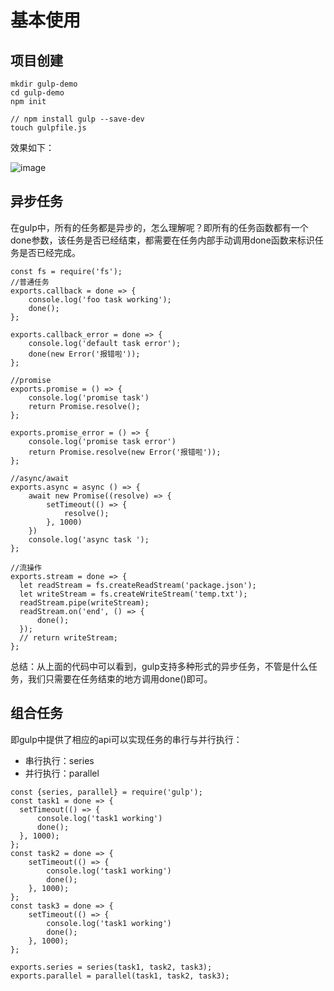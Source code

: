 # 基本使用


## 项目创建

```
mkdir gulp-demo
cd gulp-demo
npm init

// npm install gulp --save-dev
touch gulpfile.js
```
效果如下：

![image](http://note.youdao.com/yws/res/11151/38AFBEDF2C004F409AA8A08B0BFFF008)

## 异步任务

在gulp中，所有的任务都是异步的，怎么理解呢？即所有的任务函数都有一个done参数，该任务是否已经结束，都需要在任务内部手动调用done函数来标识任务是否已经完成。

```
const fs = require('fs');
//普通任务
exports.callback = done => {
    console.log('foo task working');
    done();
};

exports.callback_error = done => {
    console.log('default task error');
    done(new Error('报错啦'));
};

//promise
exports.promise = () => {
    console.log('promise task')
    return Promise.resolve();
};

exports.promise_error = () => {
    console.log('promise task error')
    return Promise.resolve(new Error('报错啦'));
};

//async/await
exports.async = async () => {
    await new Promise((resolve) => {
        setTimeout(() => {
            resolve();
        }, 1000)
    })
    console.log('async task ');
};

//流操作
exports.stream = done => {
  let readStream = fs.createReadStream('package.json');
  let writeStream = fs.createWriteStream('temp.txt');
  readStream.pipe(writeStream);
  readStream.on('end', () => {
      done();
  });
  // return writeStream;
};

```
总结：从上面的代码中可以看到，gulp支持多种形式的异步任务，不管是什么任务，我们只需要在任务结束的地方调用done()即可。

## 组合任务

即gulp中提供了相应的api可以实现任务的串行与并行执行：
* 串行执行：series
* 并行执行：parallel
```
const {series, parallel} = require('gulp');
const task1 = done => {
  setTimeout(() => {
      console.log('task1 working')
      done();
  }, 1000);
};
const task2 = done => {
    setTimeout(() => {
        console.log('task1 working')
        done();
    }, 1000);
};
const task3 = done => {
    setTimeout(() => {
        console.log('task1 working')
        done();
    }, 1000);
};

exports.series = series(task1, task2, task3);
exports.parallel = parallel(task1, task2, task3);
```

